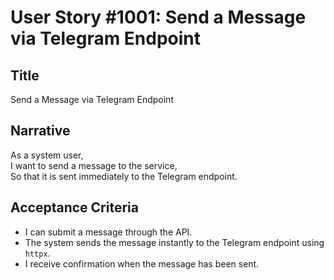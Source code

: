 # User Story #1001: Send a Message via Telegram Endpoint

## Title
Send a Message via Telegram Endpoint

## Narrative
As a system user,  
I want to send a message to the service,  
So that it is sent immediately to the Telegram endpoint.

## Acceptance Criteria
- I can submit a message through the API.
- The system sends the message instantly to the Telegram endpoint using `httpx`.
- I receive confirmation when the message has been sent.
